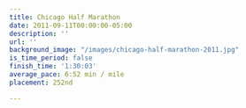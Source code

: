 ```yaml
---
title: Chicago Half Marathon
date: 2011-09-11T00:00:00-05:00
description: ''
url: ''
background_image: "/images/chicago-half-marathon-2011.jpg"
is_time_period: false
finish_time: '1:30:03'
average_pace: 6:52 min / mile
placement: 252nd

---
```

